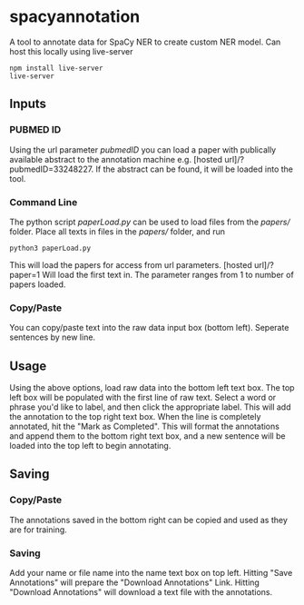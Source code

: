 # spacyannotation
A tool to annotate data for SpaCy NER to create custom NER model. Can host this locally using live-server

    npm install live-server
    live-server

## Inputs

### PUBMED ID

Using the url parameter _pubmedID_ you can load a paper with publically available abstract to the annotation machine e.g. [hosted url]/?pubmedID=33248227. If the abstract can be found, it will be loaded into the tool.

### Command Line

The python script _paperLoad.py_ can be used to load files from the _papers/_ folder. Place all texts in files in the _papers/_ folder, and run

    python3 paperLoad.py
    
This will load the papers for access from url parameters. [hosted url]/?paper=1 Will load the first text in. The parameter ranges from 1 to number of papers loaded.

### Copy/Paste

You can copy/paste text into the raw data input box (bottom left). Seperate sentences by new line.

## Usage

Using the above options, load raw data into the bottom left text box. The top left box will be populated with the first line of raw text. Select a word or phrase you'd like to label, and then click the appropriate label. This will add the annotation to the top right text box. When the line is completely annotated, hit the "Mark as Completed". This will format the annotations and append them to the bottom right text box, and a new sentence will be loaded into the top left to begin annotating.

## Saving

### Copy/Paste

The annotations saved in the bottom right can be copied and used as they are for training.

### Saving

Add your name or file name into the name text box on top left. Hitting "Save Annotations" will prepare the "Download Annotations" Link. Hitting "Download Annotations" will download a text file with the annotations.
